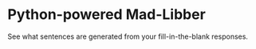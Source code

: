 Python-powered Mad-Libber
=========================

See what sentences are generated from your fill-in-the-blank responses.